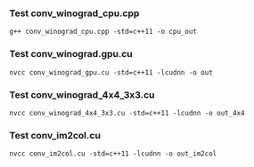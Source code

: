 
### Test conv_winograd_cpu.cpp
```g++ conv_winograd_cpu.cpp -std=c++11 -o cpu_out```

### Test conv_winograd.gpu.cu
```nvcc conv_winograd_gpu.cu -std=c++11 -lcudnn -o out```

### Test conv_winograd_4x4_3x3.cu
```nvcc conv_winograd_4x4_3x3.cu -std=c++11 -lcudnn -o out_4x4```

### Test conv_im2col.cu
```nvcc conv_im2col.cu -std=c++11 -lcudnn -o out_im2col```